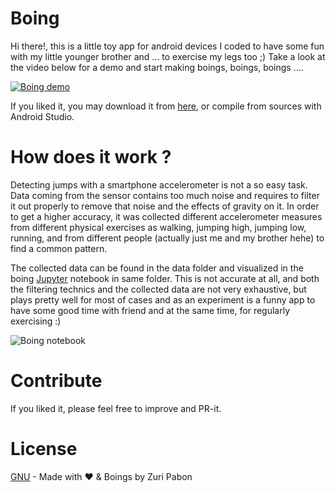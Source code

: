 # Boing

Hi there!, this is a little toy app for android devices I coded to have some fun with my little younger brother and ... to exercise my legs too ;) Take a look at the video below for a demo and start making boings, boings, boings ....

[![Boing demo](/data/portrait.png)](https://www.youtube.com/watch?v=3FTt_JJkiBg "Boing demo")

If you liked it, you may download it from [here](https://github.com/Tsur/boing/releases/tag/1.0.0), or compile from sources with Android Studio.

# How does it work ?

Detecting jumps with a smartphone accelerometer is not a so easy task. Data coming from the sensor contains too much noise and requires to filter it out properly to remove that noise and the effects of gravity on it. In order to get a higher accuracy, it was collected different accelerometer measures from different physical exercises as walking, jumping high, jumping low, running, and from different people (actually just me and my brother hehe) to find a common pattern.

The collected data can be found in the data folder and visualized in the boing [Jupyter](http://jupyter.org/) notebook in same folder. This is not accurate at all, and both the filtering technics and the collected data are not very exhaustive, but plays pretty well for most of cases and as an experiment is a funny app to have some good time with friend and at the same time, for regularly exercising :)

![Boing notebook](/data/notebook1.png)

# Contribute

If you liked it, please feel free to improve and PR-it.

# License

[GNU](https://www.gnu.org/licenses/gpl-3.0.en.html) - Made with :heart: & Boings by Zuri Pabon
